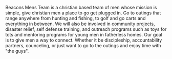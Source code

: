 Beacons Mens Team is a christian based team of men whose mission is simple, give christian men a place to go get plugged in. Go to outings that range anywhere from hunting and fishing, to golf and go carts and everything in between. We will also be involved in community projects, disaster relief, self defense training, and outreach programs such as toys for tots and mentoring programs for young men in fatherless homes. Our goal is to give men a way to connect. Whether it be discipleship, accountability partners, counceling, or just want to go to the outings and enjoy time with "the guys".
